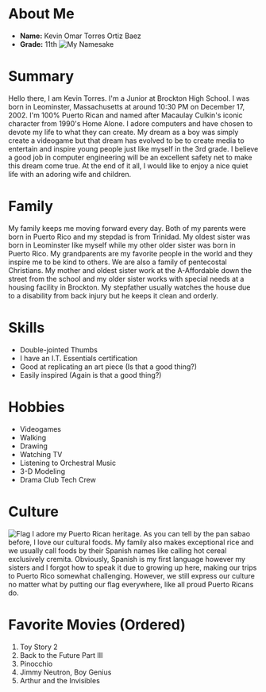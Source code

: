 # About Me
* **Name:** Kevin Omar Torres Ortiz Baez
* **Grade:** 11th
![My Namesake](https://m.media-amazon.com/images/M/MV5BMzFkM2YwOTQtYzk2Mi00N2VlLWE3NTItN2YwNDg1YmY0ZDNmXkEyXkFqcGdeQXVyMTMxODk2OTU@._V1_.jpg)
# Summary
Hello there, I am Kevin Torres. I'm a Junior at Brockton High School. I was born in Leominster, Massachusetts at around 10:30 PM on December 17, 2002. I'm 100% Puerto Rican and named after Macaulay Culkin's iconic character from 1990's Home Alone.
I adore computers and have chosen to devote my life to what they can create. My dream as a boy was simply create a videogame but that dream has evolved to be to create media to entertain and inspire young people just like myself in the 3rd grade. I believe a good job in computer engineering will be an excellent safety net to make this dream come true. At the end of it all, I would like to enjoy a nice quiet life with an adoring wife and children.
# Family
My family keeps me moving forward every day. Both of my parents were born in Puerto Rico and my stepdad is from Trinidad. My oldest sister was born in Leominster like myself while my other older sister was born in Puerto Rico. My grandparents are my favorite people in the world and they inspire me to be kind to others. We are also a family of pentecostal Christians. My mother and oldest sister work at the A-Affordable down the street from the school and my older sister works with special needs at a housing facility in Brockton. My stepfather usually watches the house due to a disability from back injury but he keeps it clean and orderly.
# Skills
* Double-jointed Thumbs
* I have an I.T. Essentials certification
* Good at replicating an art piece (Is that a good thing?)
* Easily inspired (Again is that a good thing?)
# Hobbies
* Videogames
* Walking
* Drawing
* Watching TV
* Listening to Orchestral Music
* 3-D Modeling
* Drama Club Tech Crew
# Culture
![Flag](https://upload.wikimedia.org/wikipedia/commons/2/28/Flag_of_Puerto_Rico.svg)
I adore my Puerto Rican heritage. As you can tell by the pan sabao before, I love our cultural foods. My family also makes exceptional rice and we usually call foods by their Spanish names like calling hot cereal exclusively cremita. Obviously, Spanish is my first language however my sisters and I forgot how to speak it due to growing up here, making our trips to Puerto Rico somewhat challenging. However, we still express our culture no matter what by putting our flag everywhere, like all proud Puerto Ricans do.
# Favorite Movies (Ordered)
1. Toy Story 2
1. Back to the Future Part III
1. Pinocchio
1. Jimmy Neutron, Boy Genius
1. Arthur and the Invisibles
